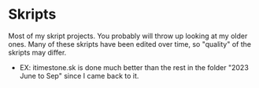 # Skripts
Most of my skript projects. You probably will throw up looking at my older ones.
Many of these skripts have been edited over time, so "quality" of the skripts may differ. 
 - EX: itimestone.sk is done much better than the rest in the folder "2023 June to Sep" since I came back to it.
